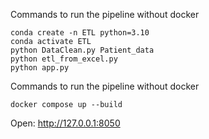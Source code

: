 
Commands to run the pipeline without docker
```
conda create -n ETL python=3.10 
conda activate ETL    
python DataClean.py Patient_data
python etl_from_excel.py  
python app.py  

```

Commands to run the pipeline without docker
```
docker compose up --build  

```

Open: http://127.0.0.1:8050
